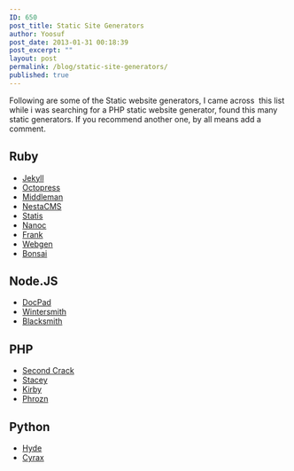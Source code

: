 ```yaml
---
ID: 650
post_title: Static Site Generators
author: Yoosuf
post_date: 2013-01-31 00:18:39
post_excerpt: ""
layout: post
permalink: /blog/static-site-generators/
published: true
---
```

Following are some of the Static website generators, I came across  this list while i was searching for a PHP static website generator, found this many static generators. If you recommend another one, by all means add a comment.
<h2>Ruby</h2>
<ul>
	<li><a href="https://github.com/mojombo/jekyll">Jekyll</a></li>
	<li><a href="http://octopress.org/">Octopress</a></li>
	<li><a href="http://middlemanapp.com/">Middleman</a></li>
	<li><a href="http://nestacms.com/">NestaCMS</a></li>
	<li><a href="http://stasis.me/">Statis</a></li>
	<li><a href="http://nanoc.stoneship.org/">Nanoc</a></li>
	<li><a href="https://github.com/blahed/frank">Frank</a></li>
	<li><a href="http://webgen.rubyforge.org">Webgen</a></li>
	<li><a href="http://tinytree.info">Bonsai</a></li>
</ul>
<h2>Node.JS</h2>
<ul>
	<li><a href="https://github.com/bevry/docpad">DocPad</a></li>
	<li><a href="https://github.com/jnordberg/wintersmith">Wintersmith</a></li>
	<li><a href="https://github.com/flatiron/blacksmith">Blacksmith</a></li>
</ul>
<h2>PHP</h2>
<ul>
	<li><a href="https://github.com/marcoarment/secondcrack">Second Crack</a></li>
	<li><a href="http://staceyapp.com/">Stacey</a></li>
	<li><a href="http://getkirby.com/">Kirby</a></li>
	<li><a href="http://www.phrozn.info/en/">Phrozn</a></li>
</ul>
<h2>Python</h2>
<ul>
	<li><span style="line-height: 14px;"><a href="http://ringce.com/hyde">Hyde</a></span></li>
	<li><a href="http://pypi.python.org/pypi/cyrax">Cyrax</a></li>
</ul>